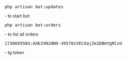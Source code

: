 <pre>php artisan bot:updates</pre>- to start bot
<pre>php artisan bot:orders</pre>- to list all orders
<pre>1738693583:AAE2VNiNN9-39570iVECXajZe2DBmYgNlxU</pre>- tg token

